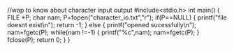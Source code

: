//wap to know about character input output
#include<stdio.h>
int main()
{
FILE *P;
char nam;
P=fopen("character_io.txt","r");
if(P==NULL)
{
printf("file doesnt exist\n");
return -1;
}
else
{
printf("opened sucessfully\n");
nam=fgetc(P);
while(nam !=-1)
{
printf("%c",nam);
nam=fgetc(P);
}
fclose(P);
return 0;
}
}
